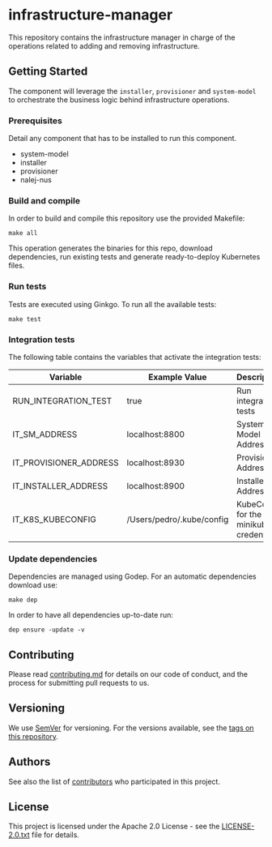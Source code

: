 # infrastructure-manager

This repository contains the infrastructure manager in charge of the operations related to adding and removing infrastructure.

## Getting Started

The component will leverage the `installer`, `provisioner` and `system-model` to orchestrate the business logic behind infrastructure operations.

### Prerequisites

Detail any component that has to be installed to run this component.

* system-model
* installer
* provisioner
* nalej-nus

### Build and compile

In order to build and compile this repository use the provided Makefile:

```
make all
```

This operation generates the binaries for this repo, download dependencies,
run existing tests and generate ready-to-deploy Kubernetes files.

### Run tests

Tests are executed using Ginkgo. To run all the available tests:

```
make test
```

### Integration tests

The following table contains the variables that activate the integration tests:

| Variable  | Example Value | Description |
| ------------- | ------------- |------------- |
| RUN_INTEGRATION_TEST  | true | Run integration tests |
| IT_SM_ADDRESS  | localhost:8800 | System Model Address |
| IT_PROVISIONER_ADDRESS  | localhost:8930 | Provisioner Address |
| IT_INSTALLER_ADDRESS  | localhost:8900 | Installer Address |
| IT_K8S_KUBECONFIG | /Users/pedro/.kube/config| KubeConfig for the minikube credentials |

### Update dependencies

Dependencies are managed using Godep. For an automatic dependencies download use:

```
make dep
```

In order to have all dependencies up-to-date run:

```
dep ensure -update -v
```

## Contributing

Please read [contributing.md](contributing.md) for details on our code of conduct, and the process for submitting pull requests to us.


## Versioning

We use [SemVer](http://semver.org/) for versioning. For the versions available, see the [tags on this repository](https://github.com/nalej/infrastructure-manager/tags). 

## Authors

See also the list of [contributors](https://github.com/nalej/infrastructure-manager/contributors) who participated in this project.

## License
This project is licensed under the Apache 2.0 License - see the [LICENSE-2.0.txt](LICENSE-2.0.txt) file for details.
